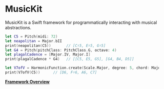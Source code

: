 # MusicKit

MusicKit is a Swift framework for programmatically interacting with musical abstractions.

```swift
let C5 = Pitch(midi: 72)
let neapolitan = Major.bII
print(neapolitan(C5))       // [C♯5, E♯5, G♯5]
let G4 = Pitch(pitchClass: PitchClass.G, octave: 4)
let plagalCadence = [Major.IV, Major.I]
print(plagalCadence * G4)   // [[C5, E5, G5], [G4, B4, D5]]
```

```swift
let V7ofV = HarmonicFunction.create(Scale.Major, degree: 5, chord: Major.V7)
print(V7ofV(C5))      // [D6, F♯6, A6, C7]
```

**[Framework Overview](/Documentation/FrameworkOverview.md)**



